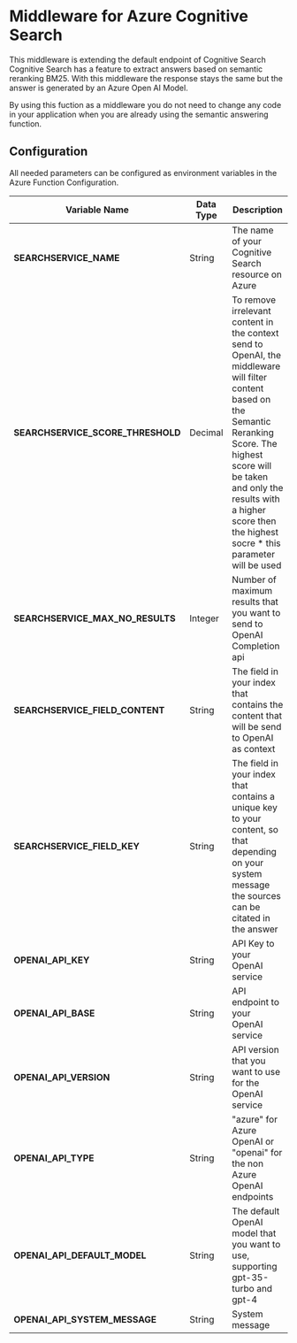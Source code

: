 # Middleware for Azure Cognitive Search
This middleware is extending the default endpoint of Cognitive Search
Cognitive Search has a feature to extract answers based on semantic reranking BM25. With this middleware the response stays the same but the answer is generated by an Azure Open AI Model.

By using this fuction as a middleware you do not need to change any code in your application when you are already using the semantic answering function.

## Configuration
All needed parameters can be configured as environment variables in the Azure Function Configuration.

|Variable Name|Data Type|Description|
|-------------|---------|-----------|
|**SEARCHSERVICE_NAME**|String|The name of your Cognitive Search resource on Azure|
|**SEARCHSERVICE_SCORE_THRESHOLD**|Decimal|To remove irrelevant content in the context send to OpenAI, the middleware will filter content based on the Semantic Reranking Score. The highest score will be taken and only the results with a higher score then the highest socre * this parameter will be used|
|**SEARCHSERVICE_MAX_NO_RESULTS**|Integer|Number of maximum results that you want to send to OpenAI Completion api|
|**SEARCHSERVICE_FIELD_CONTENT**|String|The field in your index that contains the content that will be send to OpenAI as context|
|**SEARCHSERVICE_FIELD_KEY**|String|The field in your index that contains a unique key to your content, so that depending on your system message the sources can be citated in the answer|
|**OPENAI_API_KEY**|String|API Key to your OpenAI service|
|**OPENAI_API_BASE**|String|API endpoint to your OpenAI service|
|**OPENAI_API_VERSION**|String|API version that you want to use for the OpenAI service|
|**OPENAI_API_TYPE**|String|"azure" for Azure OpenAI or "openai" for the non Azure OpenAI endpoints|
|**OPENAI_API_DEFAULT_MODEL**|String|The default OpenAI model that you want to use, supporting gpt-35-turbo and gpt-4|
|**OPENAI_API_SYSTEM_MESSAGE**|String|System message|
